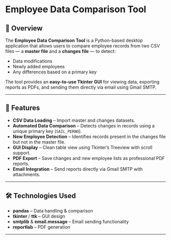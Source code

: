 # Employee Data Comparison Tool

## 📌 Overview
The **Employee Data Comparison Tool** is a Python-based desktop application that allows users to compare employee records from two CSV files — a **master file** and a **changes file** — to detect:  
- Data modifications  
- Newly added employees  
- Any differences based on a primary key  

The tool provides an **easy-to-use Tkinter GUI** for viewing data, exporting reports as PDFs, and sending them directly via email using Gmail SMTP.  

---

## 🚀 Features
- **CSV Data Loading** – Import master and changes datasets.  
- **Automated Data Comparison** – Detects changes in records using a unique primary key (`SAIL_PERNO`).  
- **New Employee Detection** – Identifies records present in the changes file but not in the master file.  
- **GUI Display** – Clean table view using Tkinter’s Treeview with scroll support.  
- **PDF Export** – Save changes and new employee lists as professional PDF reports.  
- **Email Integration** – Send reports directly via Gmail SMTP with attachments.  

---

## 🛠 Technologies Used
- **pandas** – Data handling & comparison  
- **tkinter** / **ttk** – GUI design  
- **smtplib** & **email.message** – Email sending functionality  
- **reportlab** – PDF generation  

---
